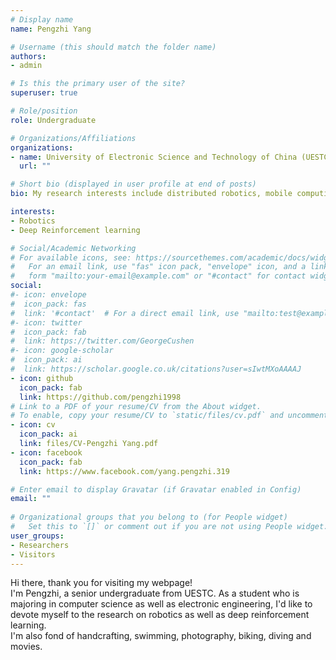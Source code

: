 ```yaml
---
# Display name
name: Pengzhi Yang

# Username (this should match the folder name)
authors:
- admin

# Is this the primary user of the site?
superuser: true

# Role/position
role: Undergraduate

# Organizations/Affiliations
organizations:
- name: University of Electronic Science and Technology of China (UESTC)
  url: ""

# Short bio (displayed in user profile at end of posts)
bio: My research interests include distributed robotics, mobile computing and programmable matter.

interests:
- Robotics
- Deep Reinforcement learning

# Social/Academic Networking
# For available icons, see: https://sourcethemes.com/academic/docs/widgets/#icons
#   For an email link, use "fas" icon pack, "envelope" icon, and a link in the
#   form "mailto:your-email@example.com" or "#contact" for contact widget.
social:
#- icon: envelope
#  icon_pack: fas
#  link: '#contact'  # For a direct email link, use "mailto:test@example.org".
#- icon: twitter
#  icon_pack: fab
#  link: https://twitter.com/GeorgeCushen
#- icon: google-scholar
#  icon_pack: ai
#  link: https://scholar.google.co.uk/citations?user=sIwtMXoAAAAJ
- icon: github
  icon_pack: fab
  link: https://github.com/pengzhi1998
# Link to a PDF of your resume/CV from the About widget.
# To enable, copy your resume/CV to `static/files/cv.pdf` and uncomment the lines below.  
- icon: cv
  icon_pack: ai
  link: files/CV-Pengzhi Yang.pdf
- icon: facebook
  icon_pack: fab
  link: https://www.facebook.com/yang.pengzhi.319

# Enter email to display Gravatar (if Gravatar enabled in Config)
email: ""
  
# Organizational groups that you belong to (for People widget)
#   Set this to `[]` or comment out if you are not using People widget.  
user_groups:
- Researchers
- Visitors
---
```


Hi there, thank you for visiting my webpage!<br>
I'm Pengzhi, a senior undergraduate from UESTC. As a student who is majoring in computer science as well as electronic engineering, 
I'd like to devote myself to the research on robotics as well as deep reinforcement learning.<br>
I'm also fond of handcrafting, swimming, photography, biking, diving and movies.<br>

